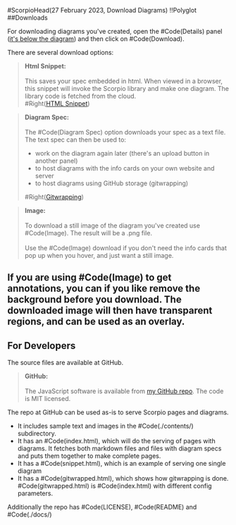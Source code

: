#ScorpioHead(27 February 2023, Download Diagrams)
!!Polyglot
##Downloads

For downloading diagrams you've created, open the #Code(Details) panel ([it's below the diagram](scorpio_details_panel)) and then click on #Code(Download).  

There are several download options:

> **Html Snippet:**<br><br>This saves your spec embedded in html.  When viewed in a browser, this snippet will invoke the Scorpio library and make one diagram.  The library code is fetched from the cloud.  
#Right([HTML Snippet](snippet))

> **Diagram Spec:**<br><br>The #Code(Diagram Spec) option downloads your spec as a text file. The text spec can then be used to:<ul><li>work on the diagram again later (there's an upload button in another panel)</li><li>to host diagrams with the info cards on your own website and server</li><li>to host diagrams using GitHub storage (gitwrapping)</li></ul>
#Right([Gitwrapping](gitwrapping))

> **Image:**<br><br>To download a still image of the diagram you've created use #Code(Image).  The result will be a .png file.<br><br>Use the #Code(Image) download if you don't need the info cards that pop up when you hover, and just want a still image.

If you are using #Code(Image) to get annotations, you can if you like remove the background before you download.  The downloaded image will then have transparent regions, and can be used as an overlay.
----
## For Developers

The source files are available at GitHub.

> **GitHub:**<br><br>The JavaScript software is available from [my GitHub repo](https://github.com/scorpiodiagrams/Scorpio).  The code is MIT licensed.  

The repo at GitHub can be used as-is to serve Scorpio pages and diagrams.

* It includes sample text and images in the #Code(./contents/) subdirectory.
* It has an #Code(index.html), which will do the serving of pages with diagrams.  It fetches both markdown files and files with diagram specs and puts them together to make complete pages.
* It has a #Code(snippet.html), which is an example of serving one single diagram
* It has a #Code(gitwrapped.html), which shows how gitwrapping is done.  #Code(gitwrapped.html) is #Code(index.html) with different config parameters.

Additionally the repo has #Code(LICENSE), #Code(README) and #Code(./docs/)


